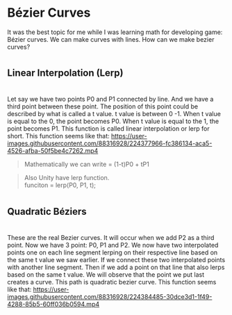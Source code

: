 
# **Bézier  Curves**
It was the best topic for me while I was learning math for developing game: Bézier curves. We can make curves with lines. How can we make bezier curves?
#
## Linear Interpolation (Lerp)
#
Let say we have two points P0 and P1 connected by line. And we have a third point between these point. The position of this point could be described by what is called a t value. t value is between 0 -1. When t value is equal to the 0, the point becomes P0. When t value is equal to the 1, the point becomes P1. This function is called linear interpolation or lerp for short. This function seems like that: 
https://user-images.githubusercontent.com/88316928/224377966-fc386134-aca5-4526-afba-50f5be4c7262.mp4
> Mathematically we can write  = (1-t)P0 + tP1

> Also Unity have lerp function.  
funciton = lerp(P0, P1, t);
# 
## Quadratic Béziers
#
These are the real Bezier curves. It will occur when we add P2 as a third point. Now we have 3 point: P0, P1 and P2. We now have two interpolated points one on each line segment lerping on their respective line based on the same t value we saw earlier. If we connect these two interpolated points with another line segment. Then if we add a point on that line that also lerps based on the same t value. We will observe that the point we put last creates a curve. This path is quadratic bezier curve. This function seems like that:
https://user-images.githubusercontent.com/88316928/224384485-30dce3d1-1f49-4288-85b5-60ff036b0594.mp4








